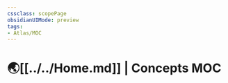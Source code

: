 ```yaml
---
cssclass: scopePage
obsidianUIMode: preview
tags:
- Atlas/MOC
---
```


# 🌏[[../../Home.md]] | Concepts MOC

